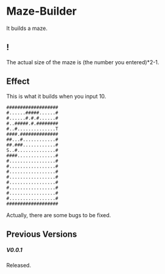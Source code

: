 # Maze-Builder
It builds a maze.

## !

The actual size of the maze is (the number you entered)*2-1.

## Effect

This is what it builds when you input 10.

```
###################
#......#####......#
#......#.#.#......#
#..#####.#.########
#..#..............T
####.##############
##...#............#
##.###............#
S..#..............#
####..............#
#.................#
#.................#
#.................#
#.................#
#.................#
#.................#
#.................#
#.................#
###################
```

Actually, there are some bugs to be fixed.

## Previous Versions

##### V0.0.1

Released.
